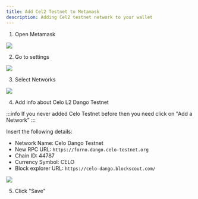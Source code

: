```yaml
---
title: Add Cel2 Testnet to Metamask
description: Adding Cel2 testnet network to your wallet
---
```


1. Open Metamask

![](/img/doc-images/add-cel2-testnet-network-to-metamask/1.png)

2. Go to settings

![](/img/doc-images/add-cel2-testnet-network-to-metamask/2.png)

3. Select Networks

![](/img/doc-images/add-cel2-testnet-network-to-metamask/3.png)

4. Add info about Celo L2 Dango Testnet

:::info
If you never added Celo Testnet before then you need click on "Add a Network"
:::

Insert the following details:

- Network Name: Celo Dango Testnet
- New RPC URL: `https://forno.dango.celo-testnet.org`
- Chain ID: 44787
- Currency Symbol: CELO
- Block explorer URL: `https://celo-dango.blockscout.com/`

![](/img/doc-images/add-cel2-testnet-network-to-metamask/4.png)

5. Click "Save"

